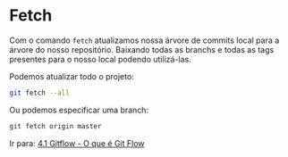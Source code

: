 # Fetch

Com o comando `fetch` atualizamos nossa árvore de commits local para a árvore do nosso repositório. Baixando todas as branchs e todas as tags presentes para o nosso local podendo utilizá-las.

Podemos atualizar todo o projeto:

```bash
git fetch --all
```

Ou podemos especificar uma branch:

```bash
git fetch origin master
```

Ir para: [4.1 Gitflow -  O que é Git Flow](../4-gitflow/o-que-e-gitflow.md)
